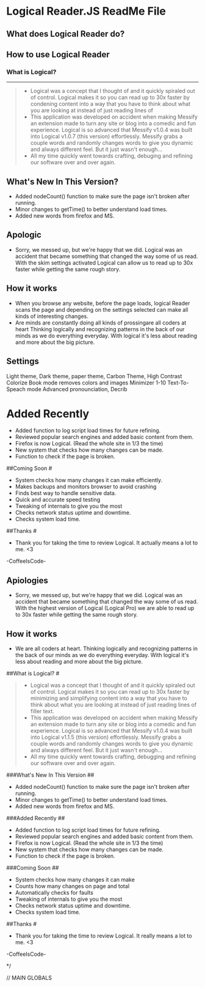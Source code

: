 # Logical Reader.JS ReadMe File #

## What does Logical Reader do? ##
## How to use Logical Reader ##

### What is Logical? ###

   ----------------  
 >
 >- Logical was a concept that I thought of and it quickly spiraled
   out of control. Logical makes it so you can read up to 30x faster
   by condening content into a way that you have to think about what
   you are looking at instead of just reading lines of
 >- This application was developed on accident when making Messify
   an extension made to turn any site or blog into a comedic and fun
   experience. Logical is so advanced that Messify v1.0.4 was built
   into Logical v1.0.7 (this version) effortlessly. Messify grabs
   a couple words and randomly changes words to give you dynamic
   and always different feel. But it just wasn't enough...
 >- All my time quickly went towards crafting, debuging and refining
   our software over and over again.

## What's New In This Version? ##

- Added nodeCount() function to make sure the page isn't broken after running.
- Minor changes to getTime() to better understand load times.
- Added new words from firefox and MS.

## Apologic ##

- Sorry, we messed up, but we're happy that we did.
   Logical was an accident that became something that changed
   the way some of us read. With the skim settings activated Logical can allow us to read up to 30x faster while getting the same rough story.

How it works
   -------------

- When you browse any website, before the page loads, logical Reader scans the page and depending on the settings selected can make all kinds of interesting
   changes.
- Are minds are constantly doing all kinds of prossingare all coders at heart  Thinking logically and recognizing
   patterns in the back of our minds as we do everything everyday.
   With logical it's less about reading and more about the big picture.

Settings
   ---

   Light theme, Dark theme, paper theme, Carbon Theme, High Contrast
   Colorize
   Book mode removes colors and images
   Minimizer 1-10
   Text-To-Speach mode
   Advanced pronounciation, Decrib

# Added Recently # 

- Added function to log script load times for future refining.
- Reviewed popular search engines and added basic content from them.
- Firefox is now Logical. (Read the whole site in 1/3 the time)
- New system that checks how many changes can be made.
- Function to check if the page is broken.

##Coming Soon #

- System checks how many changes it can make efficiently.
- Makes backups and monitors browser to avoid crashing
- Finds best way to handle sensitive data.
- Quick and accurate speed testing
- Tweaking of internals to give you the most
- Checks network status uptime and downtime.
- Checks system load time.

##Thanks #

- Thank you for taking the time to review Logical.
 It actually means a lot to me. <3

 -CoffeeIsCode-

Apiologies
   ----------

- Sorry, we messed up, but we're happy that we did.
   Logical was an accident that became something that changed
   the way some of us read. With the highest version of Logical
   (Logical Pro) we are able to read up to 30x faster while
   getting the same rough story.

How it works
   -------------

- We are all coders at heart. Thinking logically and recognizing
   patterns in the back of our minds as we do everything everyday.
   With logical it's less about reading and more about the big picture.

##What is Logical? #

>- Logical was a concept that I thought of and it quickly spiraled
   out of control. Logical makes it so you can read up to 30x faster
   by minimizing and simplifying content into a way that you have to think about what
   you are looking at instead of just reading lines of filler text.
>- This application was developed on accident when making Messify
   an extension made to turn any site or blog into a comedic and fun
   experience. Logical is so advanced that Messify v1.0.4 was built
   into Logical v1.1.5 (this version) effortlessly. Messify grabs
   a couple words and randomly changes words to give you dynamic
   and always different feel. But it just wasn't enough...
>- All my time quickly went towards crafting, debugging and refining
   our software over and over again.

###What's New In This Version ##

- Added nodeCount() function to make sure the page isn't broken after running.
- Minor changes to getTime() to better understand load times.
- Added new words from firefox and MS.

###Added Recently ##

- Added function to log script load times for future refining.
- Reviewed popular search engines and added basic content from them.
- Firefox is now Logical. (Read the whole site in 1/3 the time)
- New system that checks how many changes can be made.
- Function to check if the page is broken.

###Coming Soon ##

- System checks how many changes it can make
- Counts how many changes on page and total
- Automatically checks for faults
- Tweaking of internals to give you the most
- Checks network status uptime and downtime.
- Checks system load time.

##Thanks #

- Thank you for taking the time to review Logical.
 It really means a lot to me. <3

 -CoffeeIsCode-

*/

// MAIN GLOBALS
